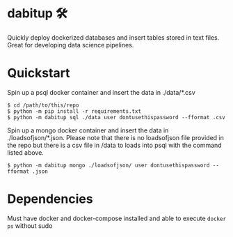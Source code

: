 # dabitup 🛠
Quickly deploy dockerized databases and insert tables stored in text files. Great for developing data science pipelines.

# Quickstart

Spin up a psql docker container and insert the data in ./data/*.csv

```
$ cd /path/to/this/repo
$ python -m pip install -r requirements.txt
$ python -m dabitup sql ./data user dontusethispassword --fformat .csv
```
Spin up a mongo docker container and insert the data in ./loadsofjson/*.json.
Please note that there is no loadsofjson file provided in the repo but there is a csv file in /data to loads into psql with the command listed above.

```
$ python -m dabitup mongo ./loadsofjson/ user dontusethispassword --fformat .json
```

# Dependencies
Must have docker and docker-compose installed and able to execute ```docker ps``` without sudo

